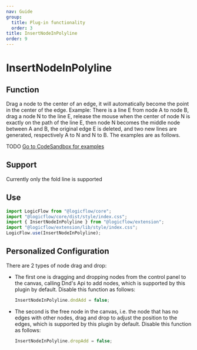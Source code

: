 ```yaml
---
nav: Guide
group:
  title: Plug-in functionality
  order: 3
title: InsertNodeInPolyline
order: 9
---
```


# InsertNodeInPolyline

## Function

Drag a node to the center of an edge, it will automatically become the point in the center of the edge.
Example: There is a line E from node A to node B, drag a node N to the line E, release the mouse when the center of node N is exactly on the path of the line E, then node N becomes the middle node between A and B, the original edge E is deleted, and two new lines are generated, respectively A to N and N to B. The examples are as follows.

TODO
<a href="https://site.logic-flow.cn/demo/dist/examples/#/extension/InserNodeInPolyline?from=doc" target="_blank"> Go to CodeSandbox for examples </a>

## Support

Currently only the fold line is supported

## Use

```jsx | pure
import LogicFlow from "@logicflow/core";
import "@logicflow/core/dist/style/index.css";
import { InsertNodeInPolyline } from "@logicflow/extension";
import "@logicflow/extension/lib/style/index.css";
LogicFlow.use(InsertNodeInPolyline);
```

## Personalized Configuration

There are 2 types of node drag and drop:

- The first one is dragging and dropping nodes from the control panel to the canvas, calling Dnd's Api to add nodes, which is supported by this plugin by default. Disable this function as follows:
  ```jsx | pure
  InsertNodeInPolyline.dndAdd = false;
  ```
- The second is the free node in the canvas, i.e. the node that has no edges with other nodes, drag and drop to adjust the position to the edges, which is supported by this plugin by default. Disable this function as follows:
  ```jsx | pure
  InsertNodeInPolyline.dropAdd = false;
  ```
